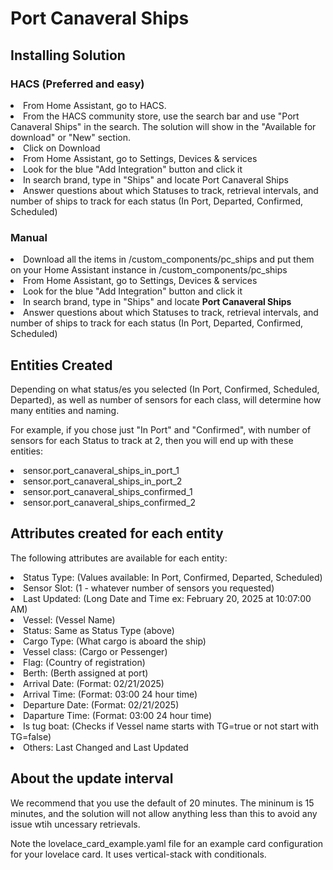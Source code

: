 
<h1>Port Canaveral Ships</h1>

<h2>Installing Solution</h2>

<h3>HACS (Preferred and easy)</h3>

<li>From Home Assistant, go to HACS.</li>
<li>From the HACS community store, use the search bar and use "Port Canaveral Ships" in the search. The solution will show in the "Available for download" or "New" section.</li>
<li>Click on Download</li>

<li>From Home Assistant, go to Settings, Devices & services</li>
<li>Look for the blue "Add Integration" button and click it</li>
<li>In search brand, type in "Ships" and locate Port Canaveral Ships</li>
<li>Answer questions about which Statuses to track, retrieval intervals, and number of ships to track for each status (In Port, Departed, Confirmed, Scheduled)</li>

<h3>Manual</h3>

<li>Download all the items in /custom_components/pc_ships and put them on your Home Assistant instance in /custom_components/pc_ships</li>
<li>From Home Assistant, go to Settings, Devices & services</li>
<li>Look for the blue "Add Integration" button and click it</li>
<li>In search brand, type in "Ships" and locate <b>Port Canaveral Ships</b></li>
<li>Answer questions about which Statuses to track, retrieval intervals, and number of ships to track for each status (In Port, Departed, Confirmed, Scheduled)

<h2>Entities Created</h2>
<p>Depending on what status/es you selected (In Port, Confirmed, Scheduled, Departed), as well as number of sensors for each class, will determine how many entities and naming. </p>
<p>For example, if you chose just "In Port" and "Confirmed", with number of sensors for each Status to track at 2, then you will end up with these entities:</p>

<li>sensor.port_canaveral_ships_in_port_1
<li>sensor.port_canaveral_ships_in_port_2
<li>sensor.port_canaveral_ships_confirmed_1
<li>sensor.port_canaveral_ships_confirmed_2


<h2>Attributes created for each entity</h2>
<p>The following attributes are available for each entity: </p>

<li>Status Type: (Values available: In Port, Confirmed, Departed, Scheduled)
<li>Sensor Slot: (1 - whatever number of sensors you requested)
<li>Last Updated: (Long Date and Time ex: February 20, 2025 at 10:07:00 AM)
<li>Vessel: (Vessel Name)
<li>Status: Same as Status Type (above)
<li>Cargo Type: (What cargo is aboard the ship)
<li>Vessel class: (Cargo or Pessenger)
<li>Flag: (Country of registration)
<li>Berth: (Berth assigned at port)
<li>Arrival Date: (Format: 02/21/2025)
<li>Arrival Time: (Format: 03:00 24 hour time)
<li>Departure Date: (Format: 02/21/2025)
<li>Daparture Time: (Format: 03:00 24 hour time)
<li>Is tug boat: (Checks if Vessel name starts with TG=true or not start with TG=false)
<li>Others: Last Changed and Last Updated</li>


<h2>About the update interval</h2>
We recommend that you use the default of 20 minutes. The mininum is 15 minutes, and the solution will not allow anything less than this to avoid any issue wtih uncessary retrievals. 
<p>Note the lovelace_card_example.yaml file for an example card configuration for your lovelace card. It uses vertical-stack with conditionals. </p>






